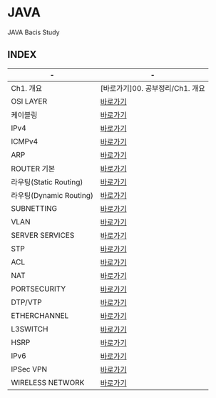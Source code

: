# JAVA
JAVA Bacis Study

INDEX
---
|-|-|
|-|-|
|Ch1. 개요|[바로가기]00. 공부정리/Ch1. 개요|
|OSI LAYER|[바로가기](./DOCUMENT/02)|
|케이블링|[바로가기](./DOCUMENT/03)|
|IPv4|[바로가기](./DOCUMENT/04)|
|ICMPv4|[바로가기](./DOCUMENT/05)|
|ARP|[바로가기](./DOCUMENT/06)|-|
|ROUTER 기본|[바로가기](./DOCUMENT/07)|
|라우팅(Static Routing)|[바로가기](./DOCUMENT/08)|
|라우팅(Dynamic Routing)|[바로가기](./DOCUMENT/09)|
|SUBNETTING|[바로가기](./DOCUMENT/10)|
|VLAN|[바로가기](./DOCUMENT/11)|
|SERVER SERVICES|[바로가기](./DOCUMENT/12)|
|STP|[바로가기](./DOCUMENT/13)|
|ACL|[바로가기](./DOCUMENT/14)|
|NAT|[바로가기](./DOCUMENT/15)|
|PORTSECURITY|[바로가기](./DOCUMENT/16)|
|DTP/VTP|[바로가기](./DOCUMENT/17)|
|ETHERCHANNEL|[바로가기](./DOCUMENT/18)|
|L3SWITCH|[바로가기](./DOCUMENT/19)|
|HSRP|[바로가기](./DOCUMENT/20)|
|IPv6|[바로가기](./DOCUMENT/21)|
|IPSec VPN|[바로가기](./DOCUMENT/22)|
|WIRELESS NETWORK|[바로가기](./DOCUMENT/23)|

